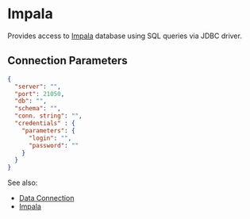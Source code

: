 <!-- TITLE: Impala -->
<!-- SUBTITLE: -->

# Impala

Provides access to [Impala](https://impala.apache.org/) database
using SQL queries via JDBC driver. 

## Connection Parameters

```json
{
  "server": "",
  "port": 21050,
  "db": "",
  "schema": "",
  "conn. string": "",
  "credentials" : {
    "parameters": {
      "login": "",
      "password": ""
    }
  }
}
```

See also:

  * [Data Connection](../data-connection.md)
  * [Impala](https://impala.apache.org/)
